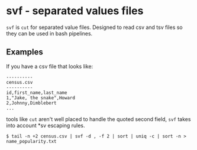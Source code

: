 # svf - separated values files #

`svf` is `cut` for separated value files. Designed to read csv and tsv files so they can be used in bash pipelines.

## Examples ##

If you have a csv file that looks like:

```
----------
census.csv
----------
id,first_name,last_name
1,"Jake, the snake",Howard
2,Johnny,Dimblebert
...
```
tools like `cut` aren't well placed to handle the quoted second field, `svf` takes into account *sv escaping rules.

```
$ tail -n +2 census.csv | svf -d , -f 2 | sort | uniq -c | sort -n > name_popularity.txt
```
